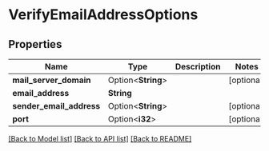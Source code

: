 # VerifyEmailAddressOptions

## Properties

| Name                     | Type               | Description | Notes      |
| ------------------------ | ------------------ | ----------- | ---------- |
| **mail_server_domain**   | Option<**String**> |             | [optional] |
| **email_address**        | **String**         |             |
| **sender_email_address** | Option<**String**> |             | [optional] |
| **port**                 | Option<**i32**>    |             | [optional] |

[[Back to Model list]](../README#documentation-for-models) [[Back to API list]](../README#documentation-for-api-endpoints) [[Back to README]](../README)
